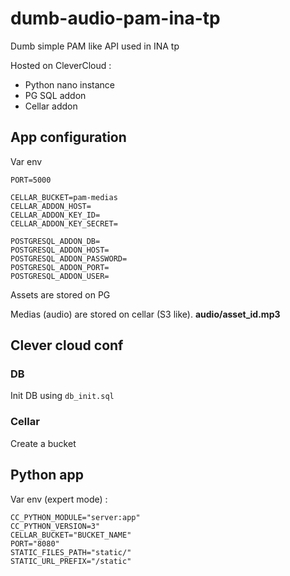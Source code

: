 # dumb-audio-pam-ina-tp

Dumb simple PAM like API used in INA tp

Hosted on CleverCloud :

- Python nano instance
- PG SQL addon
- Cellar addon

## App configuration

Var env

```env
PORT=5000

CELLAR_BUCKET=pam-medias
CELLAR_ADDON_HOST=
CELLAR_ADDON_KEY_ID=
CELLAR_ADDON_KEY_SECRET=

POSTGRESQL_ADDON_DB=
POSTGRESQL_ADDON_HOST=
POSTGRESQL_ADDON_PASSWORD=
POSTGRESQL_ADDON_PORT=
POSTGRESQL_ADDON_USER=
```

Assets are stored on PG

Medias (audio) are stored on cellar (S3 like). **audio/asset_id.mp3**

## Clever cloud conf

### DB

Init DB using `db_init.sql`

### Cellar

Create a bucket

## Python app

Var env (expert mode) :

```env
CC_PYTHON_MODULE="server:app"
CC_PYTHON_VERSION=3"
CELLAR_BUCKET="BUCKET_NAME"
PORT="8080"
STATIC_FILES_PATH="static/"
STATIC_URL_PREFIX="/static"
```
